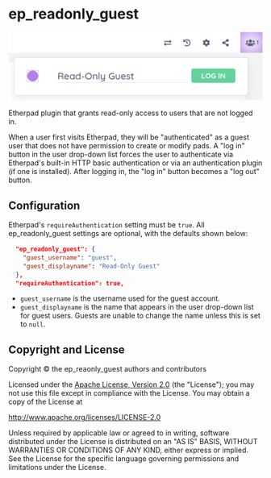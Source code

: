 # ep\_readonly\_guest

![Screenshot](docs/img/screenshot.png)

Etherpad plugin that grants read-only access to users that are not logged in.

When a user first visits Etherpad, they will be "authenticated" as a guest user
that does not have permission to create or modify pads. A "log in" button in the
user drop-down list forces the user to authenticate via Etherpad's built-in HTTP
basic authentication or via an authentication plugin (if one is installed).
After logging in, the "log in" button becomes a "log out" button.

## Configuration

Etherpad's `requireAuthentication` setting must be `true`. All
ep\_readonly\_guest settings are optional, with the defaults shown below:

```json
  "ep_readonly_guest": {
    "guest_username": "guest",
    "guest_displayname": "Read-Only Guest"
  },
  "requireAuthentication": true,
```

* `guest_username` is the username used for the guest account.
* `guest_displayname` is the name that appears in the user drop-down list for
  guest users. Guests are unable to change the name unless this is set to
  `null`.

## Copyright and License

Copyright © the ep\_reaonly\_guest authors and contributors

Licensed under the [Apache License, Version 2.0](LICENSE) (the "License"); you
may not use this file except in compliance with the License. You may obtain a
copy of the License at

http://www.apache.org/licenses/LICENSE-2.0

Unless required by applicable law or agreed to in writing, software distributed
under the License is distributed on an "AS IS" BASIS, WITHOUT WARRANTIES OR
CONDITIONS OF ANY KIND, either express or implied. See the License for the
specific language governing permissions and limitations under the License.
